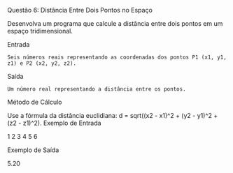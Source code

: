 Questão 6: Distância Entre Dois Pontos no Espaço

Desenvolva um programa que calcule a distância entre dois pontos em um espaço tridimensional.

Entrada

    Seis números reais representando as coordenadas dos pontos P1 (x1, y1, z1) e P2 (x2, y2, z2).

Saída

    Um número real representando a distância entre os pontos.

Método de Cálculo

Use a fórmula da distância euclidiana: d = sqrt((x2 - x1)^2 + (y2 - y1)^2 + (z2 - z1)^2).
Exemplo de Entrada

1 2 3
4 5 6

Exemplo de Saída

5.20
